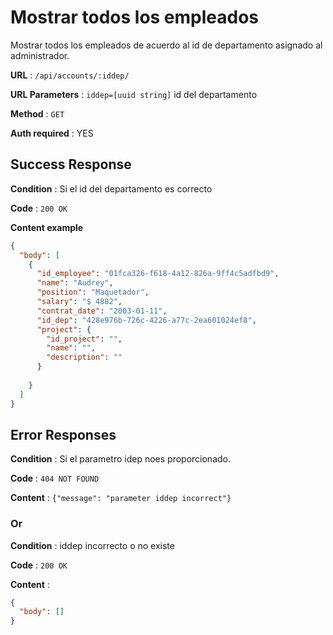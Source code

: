 # Mostrar todos los empleados

Mostrar todos los empleados de acuerdo al id de departamento asignado al administrador.

**URL** : `/api/accounts/:iddep/`

**URL Parameters** : `iddep=[uuid string]` id del departamento

**Method** : `GET`

**Auth required** : YES

## Success Response

**Condition** : Si el id del departamento es correcto

**Code** : `200 OK`

**Content example**

```json
{
  "body": [
    {
      "id_employee": "01fca326-f618-4a12-826a-9ff4c5adfbd9",
      "name": "Audrey",
      "position": "Maquetador",
      "salary": "$ 4882",
      "contrat_date": "2003-01-11",
      "id_dep": "428e976b-726c-4226-a77c-2ea601024ef8",
      "project": {
        "id_project": "",
        "name": "",
        "description": ""
      }
   
    }
  ]
}
```

## Error Responses

**Condition** : Si el parametro idep noes proporcionado.

**Code** : `404 NOT FOUND`

**Content** : `{"message": "parameter iddep incorrect"}`

### Or

**Condition** : iddep incorrecto o no existe 

**Code** : `200 OK`

**Content** :

```json
{
  "body": []
}
```


